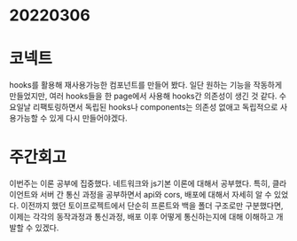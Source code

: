 # 20220306

# 코넥트

hooks를 활용해 재사용가능한 컴포넌트를 만들어 봤다. 일단 원하는 기능을 작동하게 만들었지만, 여러 hooks들을 한 page에서 사용해 hooks간 의존성이 생긴 것 같다. 수요일날 리팩토링하면서 독립된 hooks나 components는 의존성 없애고 독립적으로 사용가능할 수 있게 다시 만들어야겠다.

# 주간회고

이번주는 이론 공부에 집중했다. 네트워크와 js기본 이론에 대해서 공부했다. 특히, 클라이언트와 서버 간 통신 과정을 공부하면서 api와 cors, 배포에 대해서 자세히 알 수 있었다. 이전까지 했던 토이프로젝트에서 단순히 프론트와 백을 폴더 구조로만 구분했다면, 이제는 각각의 동작과정과 통신과정, 배포 이후 어떻게 통신하는지에 대해 이해하고 개발할 수 있겠다.
